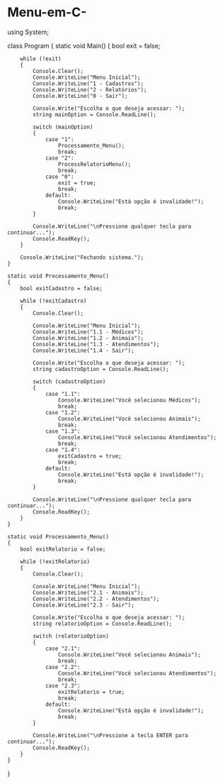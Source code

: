 ﻿# Menu-em-C-
 using System;

class Program
{
    static void Main()
    {
        bool exit = false;

        while (!exit)
        {
            Console.Clear();
            Console.WriteLine("Menu Inicial");
            Console.WriteLine("1 - Cadastros");
            Console.WriteLine("2 - Relatórios");
            Console.WriteLine("0 - Sair");

            Console.Write("Escolha o que deseja acessar: ");
            string mainOption = Console.ReadLine();

            switch (mainOption)
            {
                case "1":
                    Processamento_Menu();
                    break;
                case "2":
                    ProcessRelatorioMenu();
                    break;
                case "0":
                    exit = true;
                    break;
                default:
                    Console.WriteLine("Está opção é invalidade!");
                    break;
            }

            Console.WriteLine("\nPressione qualquer tecla para continuar...");
            Console.ReadKey();
        }

        Console.WriteLine("Fechando sistema.");
    }

    static void Processamento_Menu()
    {
        bool exitCadastro = false;

        while (!exitCadastro)
        {
            Console.Clear();

            Console.WriteLine("Menu Inicial");
            Console.WriteLine("1.1 - Médicos");
            Console.WriteLine("1.2 - Animais");
            Console.WriteLine("1.3 - Atendimentos");
            Console.WriteLine("1.4 - Sair");

            Console.Write("Escolha o que deseja acessar: ");
            string cadastroOption = Console.ReadLine();

            switch (cadastroOption)
            {
                case "1.1":
                    Console.WriteLine("Você selecionou Médicos");
                    break;
                case "1.2":
                    Console.WriteLine("Você selecionou Animais");
                    break;
                case "1.3":
                    Console.WriteLine("Você selecionou Atendimentos");
                    break;
                case "1.4":
                    exitCadastro = true;
                    break;
                default:
                    Console.WriteLine("Está opção é invalidade!");
                    break;
            }

            Console.WriteLine("\nPressione qualquer tecla para continuar...");
            Console.ReadKey();
        }
    }

    static void Processamento_Menu()
    {
        bool exitRelatorio = false;

        while (!exitRelatorio)
        {
            Console.Clear();

            Console.WriteLine("Menu Inicial");
            Console.WriteLine("2.1 - Animais");
            Console.WriteLine("2.2 - Atendimentos");
            Console.WriteLine("2.3 - Sair");

            Console.Write("Escolha o que deseja acessar: ");
            string relatorioOption = Console.ReadLine();

            switch (relatorioOption)
            {
                case "2.1":
                    Console.WriteLine("Você selecionou Animais");
                    break;
                case "2.2":
                    Console.WriteLine("Você selecionou Atendimentos");
                    break;
                case "2.3":
                    exitRelatorio = true;
                    break;
                default:
                    Console.WriteLine("Está opção é invalidade!");
                    break;
            }

            Console.WriteLine("\nPressione a tecla ENTER para continuar...");
            Console.ReadKey();
        }
    }
}

